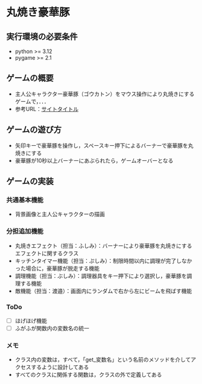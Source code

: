 # 丸焼き豪華豚

## 実行環境の必要条件
* python >= 3.12
* pygame >= 2.1

## ゲームの概要
* 主人公キャラクター豪華豚（ゴウカトン）をマウス操作により丸焼きにするゲームで，．．．
* 参考URL：[サイトタイトル](https://www.hoge.com/)

## ゲームの遊び方
* 矢印キーで豪華豚を操作し，スペースキー押下によるバーナーで豪華豚を丸焼きにする
* 豪華豚が10秒以上バーナーにあぶられたら，ゲームオーバーとなる

## ゲームの実装
### 共通基本機能
* 背景画像と主人公キャラクターの描画

### 分担追加機能
* 丸焼きエフェクト（担当：ふしみ）：バーナーにより豪華豚を丸焼きにするエフェクトに関するクラス
* キッチンタイマー機能（担当：ぷしみ）：制限時間以内に調理が完了しなかった場合に，豪華豚が脱走する機能
* 調理機能（担当：ぶしみ）：調理器具をキー押下により選択し，豪華豚を調理する機能
* 敵機能（担当：渡邉）：画面内にランダムで右から左にビームを飛ばす機能

### ToDo
- [ ] ほげほげ機能
- [ ] ふがふが関数内の変数名の統一

### メモ
* クラス内の変数は，すべて，「get_変数名」という名前のメソッドを介してアクセスするように設計してある
* すべてのクラスに関係する関数は，クラスの外で定義してある
